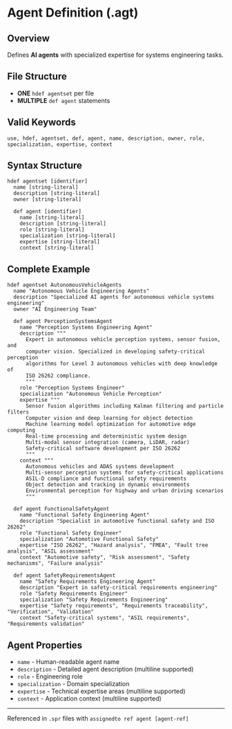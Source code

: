 # Agent Definition (.agt)

## Overview
Defines **AI agents** with specialized expertise for systems engineering tasks.

## File Structure
- **ONE** `hdef agentset` per file
- **MULTIPLE** `def agent` statements

## Valid Keywords
```
use, hdef, agentset, def, agent, name, description, owner, role, 
specialization, expertise, context
```

## Syntax Structure
```
hdef agentset [identifier]
  name [string-literal]
  description [string-literal]
  owner [string-literal]

  def agent [identifier]
    name [string-literal]
    description [string-literal]
    role [string-literal]
    specialization [string-literal]
    expertise [string-literal]
    context [string-literal]
```

## Complete Example
```sylang
hdef agentset AutonomousVehicleAgents
  name "Autonomous Vehicle Engineering Agents"
  description "Specialized AI agents for autonomous vehicle systems engineering"
  owner "AI Engineering Team"

  def agent PerceptionSystemsAgent
    name "Perception Systems Engineering Agent"
    description """
      Expert in autonomous vehicle perception systems, sensor fusion, and 
      computer vision. Specialized in developing safety-critical perception 
      algorithms for Level 3 autonomous vehicles with deep knowledge of 
      ISO 26262 compliance.
      """
    role "Perception Systems Engineer"
    specialization "Autonomous Vehicle Perception"
    expertise """
      Sensor fusion algorithms including Kalman filtering and particle filters
      Computer vision and deep learning for object detection
      Machine learning model optimization for automotive edge computing
      Real-time processing and deterministic system design
      Multi-modal sensor integration (camera, LiDAR, radar)
      Safety-critical software development per ISO 26262
      """
    context """
      Autonomous vehicles and ADAS systems development
      Multi-sensor perception systems for safety-critical applications
      ASIL-D compliance and functional safety requirements
      Object detection and tracking in dynamic environments
      Environmental perception for highway and urban driving scenarios
      """

  def agent FunctionalSafetyAgent
    name "Functional Safety Engineering Agent"
    description "Specialist in automotive functional safety and ISO 26262"
    role "Functional Safety Engineer"
    specialization "Automotive Functional Safety"
    expertise "ISO 26262", "Hazard analysis", "FMEA", "Fault tree analysis", "ASIL assessment"
    context "Automotive safety", "Risk assessment", "Safety mechanisms", "Failure analysis"

  def agent SafetyRequirementsAgent
    name "Safety Requirements Engineering Agent"
    description "Expert in safety-critical requirements engineering"
    role "Safety Requirements Engineer"
    specialization "Safety Requirements Engineering"
    expertise "Safety requirements", "Requirements traceability", "Verification", "Validation"
    context "Safety-critical systems", "ASIL requirements", "Requirements validation"
```

## Agent Properties
- `name` - Human-readable agent name
- `description` - Detailed agent description (multiline supported)
- `role` - Engineering role
- `specialization` - Domain specialization
- `expertise` - Technical expertise areas (multiline supported)
- `context` - Application context (multiline supported)

---
Referenced in `.spr` files with `assignedto ref agent [agent-ref]`

